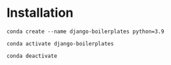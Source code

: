 # Installation

```
conda create --name django-boilerplates python=3.9

conda activate django-boilerplates

conda deactivate
```
